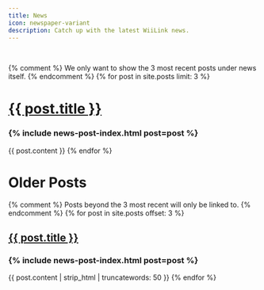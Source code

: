 ```yaml
---
title: News
icon: newspaper-variant
description: Catch up with the latest WiiLink news.
---
```


<br>

<!--

To create a new news post, edit _posts/YYYY-MM-DD-issue-xx.md.
Copy the following at the very start of the file:
---
title: Issue xx
date: YYYY-MM-DD
layout: news-post
---

The following is an example of a news post's content:

  Introduction

  ### Subheading
  Content
  ### Subheading
  Content

  &mdash; Author Name
-->

{% comment %}
  We only want to show the 3 most recent posts under news itself.
{% endcomment %}
{% for post in site.posts limit: 3 %}
  <h1>
    <a href="{{ post.url }}">
      {{ post.title }}
    </a>
  </h1>
  <h3>{% include news-post-index.html post=post %}</h3>

  {{ post.content }}
{% endfor %}


# Older Posts
{% comment %}
  Posts beyond the 3 most recent will only be linked to.
{% endcomment %}
{% for post in site.posts offset: 3 %}
  <h2>
    <a href="{{ post.url }}">
      {{ post.title }}
    </a>
  </h2>
  <h3>{% include news-post-index.html post=post %}</h3>

  {{ post.content | strip_html | truncatewords: 50 }}
{% endfor %}